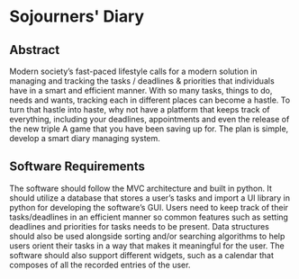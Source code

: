 # Sojourners' Diary

## Abstract
Modern society’s fast-paced lifestyle calls for a modern solution in managing and tracking the tasks / deadlines & priorities that individuals have in a smart and efficient manner. With so many tasks, things to do, needs and wants, tracking each in different places can become a hastle. To turn that hastle into haste, why not have a platform that keeps track of everything, including your deadlines, appointments and even the release of the new triple A game that you have been saving up for. The plan is simple, develop a smart diary managing system.

## Software Requirements
The software should follow the MVC architecture and built in python. It should utilize a database that stores a user’s tasks and import a UI library in python for developing the software’s GUI. Users need to keep track of their tasks/deadlines in an efficient manner so common features such as setting deadlines and priorities for tasks needs to be present. Data structures should also be used alongside sorting and/or searching algorithms to help users orient their tasks in a way that makes it meaningful for the user. The software should also support different widgets, such as a calendar that composes of all the recorded entries of the user.
